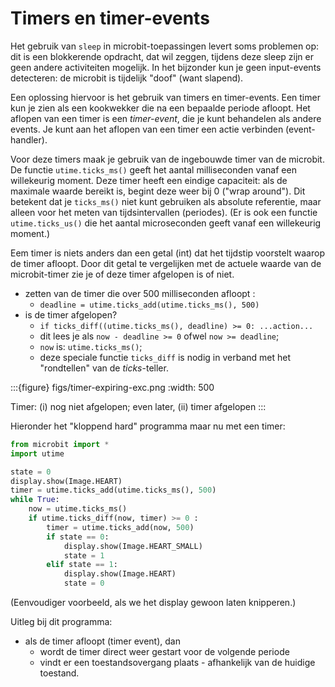 # Timers en timer-events

Het gebruik van `sleep` in microbit-toepassingen levert soms problemen op:
dit is een blokkerende opdracht, dat wil zeggen, tijdens deze sleep zijn er geen andere activiteiten mogelijk.
In het bijzonder kun je geen input-events detecteren: de microbit is tijdelijk "doof" (want slapend).

Een oplossing hiervoor is het gebruik van timers en timer-events.
Een timer kun je zien als een kookwekker die na een bepaalde periode afloopt.
Het aflopen van een timer is een *timer-event*, die je kunt behandelen als andere events.
Je kunt aan het aflopen van een timer een actie verbinden (event-handler).

Voor deze timers maak je gebruik van de ingebouwde timer van de microbit.
De functie `utime.ticks_ms()` geeft het aantal milliseconden vanaf een willekeurig moment.
Deze timer heeft een eindige capaciteit: als de maximale waarde bereikt is, begint deze weer bij 0 ("wrap around"). Dit betekent dat je `ticks_ms()` niet kunt gebruiken als absolute referentie, maar alleen voor het meten van tijdsintervallen (periodes).
(Er is ook een functie `utime.ticks_us()` die het aantal microseconden geeft vanaf een willekeurig moment.)

Eem timer is niets anders dan een getal (int) dat het tijdstip voorstelt waarop de timer afloopt.
Door dit getal te vergelijken met de actuele waarde van de microbit-timer zie je of deze timer afgelopen is of niet.

* zetten van de timer die over 500 milliseconden afloopt : 
    * `deadline = utime.ticks_add(utime.ticks_ms(), 500)`
* is de timer afgelopen? 
    * `if ticks_diff((utime.ticks_ms(), deadline) >= 0: ...action...`
    * dit lees je als `now - deadline >= 0` ofwel `now >= deadline`;      
    * `now` is: `utime.ticks_ms()`;
    * deze speciale functie `ticks_diff` is nodig in verband met het "rondtellen" van de *ticks*-teller.

:::{figure} figs/timer-expiring-exc.png
:width: 500

Timer: (i) nog niet afgelopen; even later, (ii) timer afgelopen
:::

Hieronder het "kloppend hard" programma maar nu met een timer:

```Python
from microbit import *
import utime

state = 0
display.show(Image.HEART)
timer = utime.ticks_add(utime.ticks_ms(), 500)
while True:
    now = utime.ticks_ms()
    if utime.ticks_diff(now, timer) >= 0 :
        timer = utime.ticks_add(now, 500)
        if state == 0:
            display.show(Image.HEART_SMALL)
            state = 1
        elif state == 1:
            display.show(Image.HEART)
            state = 0
```

(Eenvoudiger voorbeeld, als we het display gewoon laten knipperen.)

Uitleg bij dit programma:

* als de timer afloopt (timer event), dan
    * wordt de timer direct weer gestart voor de volgende periode
    * vindt er een toestandsovergang plaats - afhankelijk van de huidige toestand.
